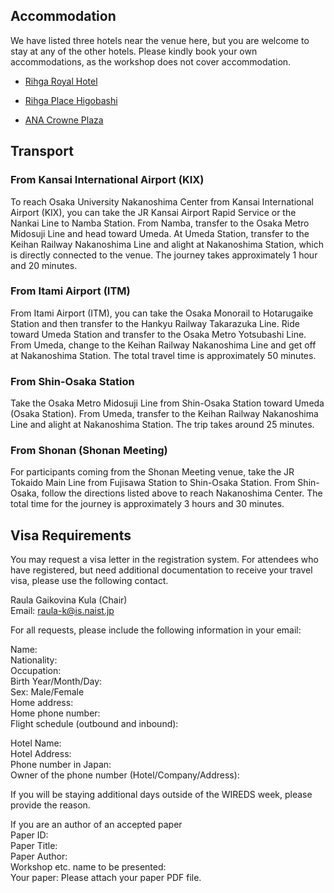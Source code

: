 ## Accommodation
We have listed three hotels near the venue here, but you are welcome to stay at any of the other hotels. Please kindly book your own accommodations, as the workshop does not cover accommodation.
- [Rihga Royal Hotel](https://www.rihga.com/osaka)
  
- [Rihga Place Higobashi](https://www.rihga.com/place-higobashi)

- [ANA Crowne Plaza](https://www.anacrowneplaza-osaka.jp/en/)

## Transport
### From Kansai International Airport (KIX)
To reach Osaka University Nakanoshima Center from Kansai International Airport (KIX), you can take the JR Kansai Airport Rapid Service or the Nankai Line to Namba Station. From Namba, transfer to the Osaka Metro Midosuji Line and head toward Umeda. At Umeda Station, transfer to the Keihan Railway Nakanoshima Line and alight at Nakanoshima Station, which is directly connected to the venue. The journey takes approximately 1 hour and 20 minutes.

### From Itami Airport (ITM)
From Itami Airport (ITM), you can take the Osaka Monorail to Hotarugaike Station and then transfer to the Hankyu Railway Takarazuka Line. Ride toward Umeda Station and transfer to the Osaka Metro Yotsubashi Line. From Umeda, change to the Keihan Railway Nakanoshima Line and get off at Nakanoshima Station. The total travel time is approximately 50 minutes.

### From Shin-Osaka Station
Take the Osaka Metro Midosuji Line from Shin-Osaka Station toward Umeda (Osaka Station). From Umeda, transfer to the Keihan Railway Nakanoshima Line and alight at Nakanoshima Station. The trip takes around 25 minutes.

### From Shonan (Shonan Meeting)
For participants coming from the Shonan Meeting venue, take the JR Tokaido Main Line from Fujisawa Station to Shin-Osaka Station. From Shin-Osaka, follow the directions listed above to reach Nakanoshima Center. The total time for the journey is approximately 3 hours and 30 minutes.

## Visa Requirements
You may request a visa letter in the registration system. For attendees who have registered, but need additional documentation to receive your travel visa, please use the following contact.

Raula Gaikovina Kula (Chair)<br>
Email: raula-k@is.naist.jp

For all requests, please include the following information in your email:

Name:<br>
Nationality:<br>
Occupation:<br>
Birth Year/Month/Day:<br>
Sex: Male/Female<br>
Home address:<br>
Home phone number:<br>
Flight schedule (outbound and inbound):

Hotel Name:<br>
Hotel Address:<br>
Phone number in Japan:<br>
Owner of the phone number (Hotel/Company/Address):<br>

If you will be staying additional days outside of the WIREDS week, please provide the reason.

If you are an author of an accepted paper<br>
Paper ID:<br>
Paper Title:<br>
Paper Author:<br>
Workshop etc. name to be presented:<br>
Your paper: Please attach your paper PDF file.
